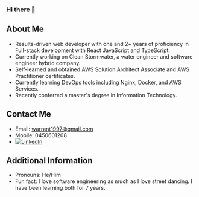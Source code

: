 ### Hi there 👋

## About Me
- Results-driven web developer with one and 2+ years of proficiency in Full-stack development with React JavaScript and TypeScript.
- Currently working on Clean Stormwater, a water engineer and software engineer hybrid company.
- Self-learned and obtained AWS Solution Architect Associate and AWS Practitioner certificates.
- Currently learning DevOps tools including Nginx, Docker, and AWS Services.
- Recently conferred a master's degree in Information Technology.

## Contact Me
- Email: warrant1997@gmail.com
- Mobile: 0450601208
- [![LinkedIn](https://img.shields.io/badge/LinkedIn-0077B5?style=for-the-badge&logo=linkedin&logoColor=white)](https://www.linkedin.com/in/warrant-tsai-20463414b/)

## Additional Information
- Pronouns: He/Him
- Fun fact: I love software engineering as much as I love street dancing. I have been learning both for 7 years.
  
<!--
**warranttsai/warranttsai** is a ✨ _special_ ✨ repository because its `README.md` (this file) appears on your GitHub profile.

Here are some ideas to get you started:

- 🔭 I’m currently working on ...
- 🌱 I’m currently learning ...
- 👯 I’m looking to collaborate on ...
- 🤔 I’m looking for help with ...
- 💬 Ask me about ...
- 📫 How to reach me: ...
- 😄 Pronouns: ...
- ⚡ Fun fact: ...
-->

